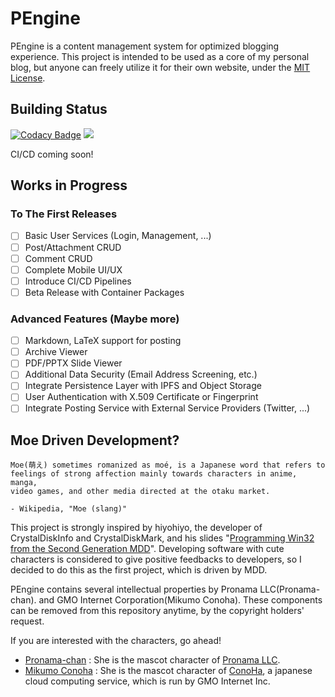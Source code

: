 # PEngine

PEngine is a content management system for optimized blogging experience. This project is intended to be used as a core of my personal blog, but anyone can freely utilize it for their own website, under the [MIT License](LICENSE.md).

## Building Status

[![Codacy Badge](https://app.codacy.com/project/badge/Grade/8cebb90e866d4b09a170bd44f5785bd0)](https://www.codacy.com/gh/0x00000FF/PEngine/dashboard?utm_source=github.com&amp;utm_medium=referral&amp;utm_content=0x00000FF/PEngine&amp;utm_campaign=Badge_Grade)
<a href="https://codeclimate.com/github/0x00000FF/PEngine/maintainability"><img src="https://api.codeclimate.com/v1/badges/4a22cd9f14f50815ce53/maintainability" /></a>

CI/CD coming soon!

## Works in Progress

### To The First Releases
* [ ] Basic User Services (Login, Management, ...)
* [ ] Post/Attachment CRUD
* [ ] Comment CRUD
* [ ] Complete Mobile UI/UX
* [ ] Introduce CI/CD Pipelines
* [ ] Beta Release with Container Packages

### Advanced Features (Maybe more)
* [ ] Markdown, LaTeX support for posting
* [ ] Archive Viewer
* [ ] PDF/PPTX Slide Viewer
* [ ] Additional Data Security (Email Address Screening, etc.)
* [ ] Integrate Persistence Layer with IPFS and Object Storage
* [ ] User Authentication with X.509 Certificate or Fingerprint
* [ ] Integrate Posting Service with External Service Providers (Twitter, ...)

## Moe Driven Development?

```
Moe(萌え) sometimes romanized as moé, is a Japanese word that refers to 
feelings of strong affection mainly towards characters in anime, manga, 
video games, and other media directed at the otaku market.

- Wikipedia, "Moe (slang)"
```

This project is strongly inspired by hiyohiyo, the developer of CrystalDiskInfo and CrystalDiskMark, and his slides "[Programming Win32 from the Second Generation MDD](https://www.slideshare.net/hiyohiyo/mddwin32)". Developing software with cute characters is considered to give positive feedbacks to developers, so I decided to do this as the first project, which is driven by MDD.

PEngine contains several intellectual properties by Pronama LLC(Pronama-chan). and GMO Internet Corporation(Mikumo Conoha). These components can be removed from this repository anytime, by the copyright holders' request. 

If you are interested with the characters, go ahead!

 * [Pronama-chan](https://kei.pronama.jp) : She is the mascot character of [Pronama LLC](https://pronama.jp).
 * [Mikumo Conoha](https://conoha.mikumo.com) : She is the mascot character of [ConoHa](https://conoha.jp), a japanese cloud computing service, which is run by GMO Internet Inc.
